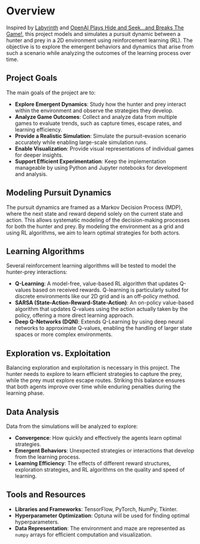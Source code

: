 # Overview

Inspired by [Labyrinth](https://en.wikipedia.org/wiki/Labyrinth) and [OpenAI Plays Hide and Seek…and Breaks The Game!](https://www.youtube.com/watch?v=Lu56xVlZ40M), this project models and simulates a pursuit dynamic between a hunter and prey in a 2D environment using reinforcement learning (RL). The objective is to explore the emergent behaviors and dynamics that arise from such a scenario while analyzing the outcomes of the learning process over time.

## Project Goals

The main goals of the project are to:

- **Explore Emergent Dynamics**: Study how the hunter and prey interact within the environment and observe the strategies they develop.
- **Analyze Game Outcomes**: Collect and analyze data from multiple games to evaluate trends, such as capture times, escape rates, and learning efficiency.
- **Provide a Realistic Simulation**: Simulate the pursuit-evasion scenario accurately while enabling large-scale simulation runs.
- **Enable Visualization**: Provide visual representations of individual games for deeper insights.
- **Support Efficient Experimentation**: Keep the implementation manageable by using Python and Jupyter notebooks for development and analysis.

## Modeling Pursuit Dynamics

The pursuit dynamics are framed as a Markov Decision Process (MDP), where the next state and reward depend solely on the current state and action. This allows systematic modeling of the decision-making processes for both the hunter and prey. By modeling the environment as a grid and using RL algorithms, we aim to learn optimal strategies for both actors.

## Learning Algorithms

Several reinforcement learning algorithms will be tested to model the hunter-prey interactions:

- **Q-Learning**: A model-free, value-based RL algorithm that updates Q-values based on received rewards. Q-learning is particularly suited for discrete environments like our 2D grid and is an off-policy method.
- **SARSA (State-Action-Reward-State-Action)**: An on-policy value-based algorithm that updates Q-values using the action actually taken by the policy, offering a more direct learning approach.
- **Deep Q-Networks (DQN)**: Extends Q-Learning by using deep neural networks to approximate Q-values, enabling the handling of larger state spaces or more complex environments.


## Exploration vs. Exploitation

Balancing exploration and exploitation is necessary in this project. The hunter needs to explore to learn efficient strategies to capture the prey, while the prey must explore escape routes. Striking this balance ensures that both agents improve over time while enduring penalties during the learning phase.

## Data Analysis

Data from the simulations will be analyzed to explore:

- **Convergence**: How quickly and effectively the agents learn optimal strategies.
- **Emergent Behaviors**: Unexpected strategies or interactions that develop from the learning process.
- **Learning Efficiency**: The effects of different reward structures, exploration strategies, and RL algorithms on the quality and speed of learning.

## Tools and Resources

- **Libraries and Frameworks**: TensorFlow, PyTorch, NumPy, Tkinter.
- **Hyperparameter Optimization**: Optuna will be used for finding optimal hyperparameters.
- **Data Representation**: The environment and maze are represented as `numpy` arrays for efficient computation and visualization.


